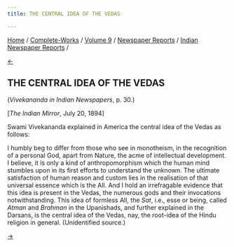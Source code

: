 ```yaml
---
title: THE CENTRAL IDEA OF THE VEDAS

---
```

<div>

[Home](../../../../index.htm) /
[Complete-Works](../../../complete_works.htm) / [Volume
9](../../volume_9_contents.htm) / [Newspaper
Reports](../newspaper_reports_contents.htm) / [Indian Newspaper
Reports](indian_newspaper_contents.htm) /

[←](04_the_indian_mirror_jun_14_1894.htm)

## THE CENTRAL IDEA OF THE VEDAS

(*Vivekananda in Indian Newspapers*, p. 30.)

\[*The Indian Mirror*, July 20, 1894\]

Swami Vivekananda explained in America the central idea of the Vedas as
follows:

I humbly beg to differ from those who see in monotheism, in the
recognition of a personal God, apart from Nature, the acme of
intellectual development. I believe, it is only a kind of
anthropomorphism which the human mind stumbles upon in its first efforts
to understand the unknown. The ultimate satisfaction of human reason and
custom lies in the realisation of that universal essence which is the
All. And I hold an irrefragable evidence that this idea is present in
the Vedas, the numerous gods and their invocations notwithstanding. This
idea of formless All, the *Sat*, i.e., esse or being, called *Atman* and
*Brahman* in the Upanishads, and further explained in the Darsans, is
the central idea of the Vedas, nay, the root-idea of the Hindu religion
in general. (Unidentified source.)

[→](06_the_bengalee_may_18_1895.htm)

</div>
